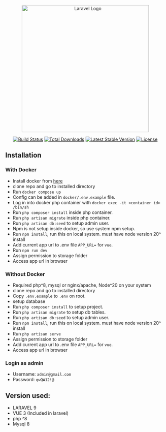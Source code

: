 <p align="center"><a href="https://laravel.com" target="_blank"><img src="https://raw.githubusercontent.com/laravel/art/master/logo-lockup/5%20SVG/2%20CMYK/1%20Full%20Color/laravel-logolockup-cmyk-red.svg" width="400" alt="Laravel Logo"></a></p>

<p align="center">
<a href="https://github.com/laravel/framework/actions"><img src="https://github.com/laravel/framework/workflows/tests/badge.svg" alt="Build Status"></a>
<a href="https://packagist.org/packages/laravel/framework"><img src="https://img.shields.io/packagist/dt/laravel/framework" alt="Total Downloads"></a>
<a href="https://packagist.org/packages/laravel/framework"><img src="https://img.shields.io/packagist/v/laravel/framework" alt="Latest Stable Version"></a>
<a href="https://packagist.org/packages/laravel/framework"><img src="https://img.shields.io/packagist/l/laravel/framework" alt="License"></a>
</p>

## Installation

### With Docker

- Install docker from [here](https://www.docker.com/)
- clone repo and go to installed directory
- Run `docker compose up`
- Config can be added in `docker/.env.example` file.
- Log in into docker php container with `docker exec -it <container id> /bin/sh`
- Run `php composer install` inside php container.
- Run `php artisan migrate` inside php container.
- Run `php artisan db:seed` to setup admin user.
- Npm is not setup inside docker, so use system npm setup.
- Run `npm install`, run this on local system. must have node version 20^ install
- Add current app url to .env file `APP_URL=` for `vue`.
- Run `npm run dev`
- Assign permission to storage folder
- Access app url in browser

### Without Docker

- Required php^8, mysql or nginx/apache, Node^20 on your system
- clone repo and go to installed directory
- Copy `.env.example` to `.env` on root.
- setup database
- Run `php composer install` to setup project.
- Run `php artisan migrate` to setup db tables.
- Run `php artisan db:seed` to setup admin user.
- Run `npm install`, run this on local system. must have node version 20^ install
- Run `php artisan serve`
- Assign permission to storage folder
- Add current app url to .env file `APP_URL=` for `vue`.
- Access app url in browser

### Login as admin

- Username: `admin@gmail.com`
- Password: `qwQW12!@`

## Version used:

- LARAVEL 9
- VUE 3 (Included in laravel)
- php ^8
- Mysql 8
